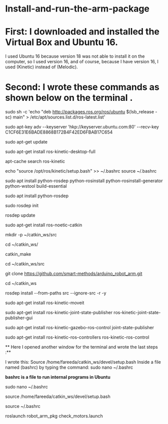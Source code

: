 # Install-and-run-the-arm-package


# First: I downloaded and installed the Virtual Box and Ubuntu 16.

I used Ubuntu 16 because version 18 was not able to install it on the computer, so I used version 16, and of course, because I have version 16, I used (Kinetic) instead of (Melodic).

# Second: I wrote these commands as shown below on the terminal .

sudo sh -c 'echo "deb http://packages.ros.org/ros/ubuntu $(lsb_release -sc) main" > /etc/apt/sources.list.d/ros-latest.list'

sudo apt-key adv --keyserver 'hkp://keyserver.ubuntu.com:80' --recv-key C1CF6E31E6BADE8868B172B4F42ED6FBAB17C654

sudo apt-get update

sudo apt-get install ros-kinetic-desktop-full

apt-cache search ros-kinetic

echo "source /opt/ros/kinetic/setup.bash" >> ~/.bashrc
source ~/.bashrc

sudo apt install python-rosdep python-rosinstall python-rosinstall-generator python-wstool build-essential

sudo apt install python-rosdep

sudo rosdep init

rosdep update

sudo apt-get install ros-noetic-catkin

mkdir -p ~/catkin_ws/src

cd ~/catkin_ws/

catkin_make

cd ~/catkin_ws/src

git clone https://github.com/smart-methods/arduino_robot_arm.git 

cd ~/catkin_ws

rosdep install --from-paths src --ignore-src -r -y

sudo apt-get install ros-kinetic-moveit

sudo apt-get install ros-kinetic-joint-state-publisher ros-kinetic-joint-state-publisher-gui

sudo apt-get install ros-kinetic-gazebo-ros-control joint-state-publisher

sudo apt-get install ros-kinetic-ros-controllers ros-kinetic-ros-control


** Here I opened another window for the terminal and wrote the last steps :**

I wrote this:
    Source /home/fareeda/catkin_ws/devel/setup.bash
Inside a file named (bashrc) by typing the command:
   sudo nano ~/.bashrc
   
**bashrc is a file to run internal programs in Ubuntu**


sudo nano ~/.bashrc


 source /home/fareeda/catkin_ws/devel/setup.bash

source ~/.bashrc

roslaunch robot_arm_pkg check_motors.launch
 
